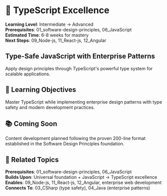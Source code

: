 # 🔷 TypeScript Excellence  

**Learning Level**: Intermediate → Advanced  
**Prerequisites**: 01_software-design-principles, 06_JavaScript  
**Estimated Time**: 6-8 weeks for mastery  
**Next Steps**: 09_Node-js, 11_React-js, 12_Angular

## Type-Safe JavaScript with Enterprise Patterns

Apply design principles through TypeScript's powerful type system for scalable applications.

## 🎯 Learning Objectives

Master TypeScript while implementing enterprise design patterns with type safety and modern development practices.

## 📚 Coming Soon

Content development planned following the proven 200-line format established in the Software Design Principles foundation.

## 🔗 Related Topics

**Prerequisites**: 01_software-design-principles, 06_JavaScript  
**Builds Upon**: Universal foundation + JavaScript → TypeScript excellence  
**Enables**: 09_Node-js, 11_React-js, 12_Angular, enterprise web development  
**Connects To**: 03_CSharp (type safety), 04_Java (enterprise patterns)
